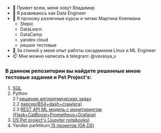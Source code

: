 

- 👋 Привет всем, меня зовут Владимир
- 🌱 Я развиваюсь как Data Engineer
- 👯 Я прохожу различные курсы и читаю Мартина Клепмана
  - Stepic
  - DataLearn
  - DataCamp
  - yandex cloud
  - решаю тестовые
- 💬 За спиной у меня опыт работы сисадмином Linux и ML Engineer  
- 📫 Мне можно написать в telegram: @vavasya_v

### В данном репозитории вы найдете решенные мною тестовые задания и Pet Project's:

1. [SQL](https://github.com/vavasya/SQL)
2. Python \
  2.1 [решения алгоритмических задач](https://github.com/vavasya/python_algo)\
  2.2 [парсер(BS4+dash+crawlera)](https://github.com/vavasya/Python_parser_kinopoisk-Docker-)\
  2.3 [REST API ML модель с мониторингом (Flask+CatBoost+Prometheus+Grafana)](https://github.com/vavasya/Flask_API_ML_classify)  
4. [DS Pet project's (Jupyter notebooks)](https://github.com/vavasya/DS_pet_project)
5. Yandex parktikum,[15 прокетов (DA,DS)](https://github.com/vavasya/yandex_praktikum)
